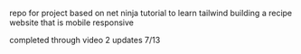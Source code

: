 repo for project based on net ninja tutorial to learn tailwind building a recipe website that is mobile responsive

completed through video 2 
updates 7/13